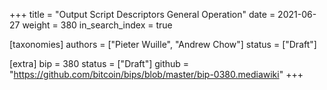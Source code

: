 +++
title = "Output Script Descriptors General Operation"
date = 2021-06-27
weight = 380
in_search_index = true

[taxonomies]
authors = ["Pieter Wuille", "Andrew Chow"]
status = ["Draft"]

[extra]
bip = 380
status = ["Draft"]
github = "https://github.com/bitcoin/bips/blob/master/bip-0380.mediawiki"
+++

